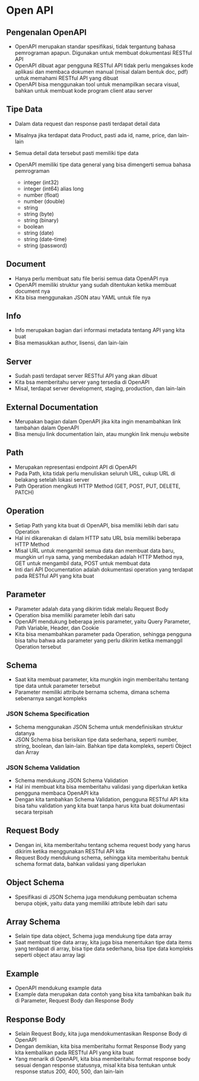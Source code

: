 # Open API

## Pengenalan OpenAPI

- OpenAPI merupakan standar spesifikasi, tidak tergantung bahasa pemrograman apapun. Digunakan untuk membuat dokumentasi RESTful API
- OpenAPI dibuat agar pengguna RESTful API tidak perlu mengakses kode aplikasi dan membaca dokumen manual (misal dalam bentuk doc, pdf) untuk memahami RESTful API yang dibuat
- OpenAPI bisa menggunakan tool untuk menampilkan secara visual, bahkan untuk membuat kode program client atau server

## Tipe Data

- Dalam data request dan response pasti terdapat detail data
- Misalnya jika terdapat data Product, pasti ada id, name, price, dan lain-lain
- Semua detail data tersebut pasti memiliki tipe data
- OpenAPI memiliki tipe data general yang bisa dimengerti semua bahasa pemrograman

  - integer (int32)
  - integer (int64) alias long
  - number (float)
  - number (double)
  - string
  - string (byte)
  - string (binary)
  - boolean
  - string (date)
  - string (date-time)
  - string (password)

## Document

- Hanya perlu membuat satu file berisi semua data OpenAPI nya
- OpenAPI memiliki struktur yang sudah ditentukan ketika membuat document nya
- Kita bisa menggunakan JSON atau YAML untuk file nya

## Info

- Info merupakan bagian dari informasi metadata tentang API yang kita buat
- Bisa memasukkan author, lisensi, dan lain-lain

## Server

- Sudah pasti terdapat server RESTful API yang akan dibuat
- Kita bsa memberitahu server yang tersedia di OpenAPI
- Misal, terdapat server development, staging, production, dan lain-lain

## External Documentation

- Merupakan bagian dalam OpenAPI jika kita ingin menambahkan link tambahan dalam OpenAPI
- Bisa menuju link documentation lain, atau mungkin link menuju website

## Path

- Merupakan representasi endpoint API di OpenAPI
- Pada Path, kita tidak perlu menuliskan seluruh URL, cukup URL di belakang setelah lokasi server
- Path Operation mengikuti HTTP Method (GET, POST, PUT, DELETE, PATCH)

## Operation

- Setiap Path yang kita buat di OpenAPI, bisa memiliki lebih dari satu Operation
- Hal ini dikarenakan di dalam HTTP satu URL bsia memiliki beberapa HTTP Method
- Misal URL untuk mengambil semua data dan membuat data baru, mungkin url nya sama, yang membedakan adalah HTTP Method nya, GET untuk mengambil data, POST untuk membuat data
- Inti dari API Documentation adalah dokumentasi operation yang terdapat pada RESTful API yang kita buat

## Parameter

- Parameter adalah data yang dikirim tidak melalu Request Body
- Operation bisa memiliki parameter lebih dari satu
- OpenAPI mendukung beberapa jenis parameter, yaitu Query Parameter, Path Variable, Header, dan Cookie
- Kita bisa menambahkan parameter pada Operation, sehingga pengguna bisa tahu bahwa ada parameter yang perlu dikirim ketika memanggil Operation tersebut

## Schema

- Saat kita membuat parameter, kita mungkin ingin memberitahu tentang tipe data untuk parameter tersebut
- Parameter memiliki attribute bernama schema, dimana schema sebenarnya sangat kompleks

### JSON Schema Specification

- Schema menggunakan JSON Schema untuk mendefinisikan struktur datanya
- JSON Schema bisa berisikan tipe data sederhana, seperti number, string, boolean, dan lain-lain. Bahkan tipe data kompleks, seperti Object dan Array

### JSON Schema Validation

- Schema mendukung JSON Schema Validation
- Hal ini membuat kita bisa memberitahu validasi yang diperlukan ketika pengguna membaca OpenAPI kita
- Dengan kita tambahkan Schema Validation, pengguna RESTful API kita bisa tahu validation yang kita buat tanpa harus kita buat dokumentasi secara terpisah

## Request Body

- Dengan ini, kita memberitahu tentang schema request body yang harus dikirim ketika menggunakan RESTful API kita
- Request Body mendukung schema, sehingga kita memberitahu bentuk schema format data, bahkan validasi yang diperlukan

## Object Schema

- Spesifikasi di JSON Schema juga mendukung pembuatan schema berupa objek, yaitu data yang memiliki attribute lebih dari satu

## Array Schema

- Selain tipe data object, Schema juga mendukung tipe data array
- Saat membuat tipe data array, kita juga bisa menentukan tipe data items yang terdapat di array, bisa tipe data sederhana, bisa tipe data kompleks seperti object atau array lagi

## Example

- OpenAPI mendukung example data
- Example data merupakan data contoh yang bisa kita tambahkan baik itu di Parameter, Request Body dan Response Body

## Response Body

- Selain Request Body, kita juga mendokumentasikan Response Body di OpenAPI
- Dengan demikian, kita bisa memberitahu format Response Body yang kita kembalikan pada RESTful API yang kita buat
- Yang menarik di OpenAPI, kita bisa memberitahu format response body sesuai dengan response statusnya, misal kita bisa tentukan untuk response status 200, 400, 500, dan lain-lain
